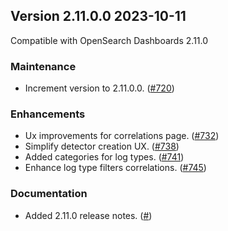 ## Version 2.11.0.0 2023-10-11

Compatible with OpenSearch Dashboards 2.11.0

### Maintenance
* Increment version to 2.11.0.0. ([#720](https://github.com/opensearch-project/security-analytics-dashboards-plugin/pull/720))

### Enhancements
* Ux improvements for correlations page. ([#732](https://github.com/opensearch-project/security-analytics-dashboards-plugin/pull/732))
* Simplify detector creation UX. ([#738](https://github.com/opensearch-project/security-analytics-dashboards-plugin/pull/738))
* Added categories for log types. ([#741](https://github.com/opensearch-project/security-analytics-dashboards-plugin/pull/741))
* Enhance log type filters correlations. ([#745](https://github.com/opensearch-project/security-analytics-dashboards-plugin/pull/745))

### Documentation
* Added 2.11.0 release notes. ([#]())
